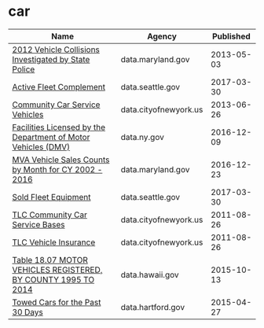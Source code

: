# car

Name | Agency | Published
---- | ---- | ---------
[2012 Vehicle Collisions Investigated by State Police](../datasets/pdvh-tf2u.md) | data.maryland.gov | 2013-05-03
[Active Fleet Complement](../datasets/enxu-fgzb.md) | data.seattle.gov | 2017-03-30
[Community Car Service Vehicles](../datasets/scwj-eyn6.md) | data.cityofnewyork.us | 2013-06-26
[Facilities Licensed by the Department of Motor Vehicles (DMV)](../datasets/nhjr-rpi2.md) | data.ny.gov | 2016-12-09
[MVA Vehicle Sales Counts by Month for CY 2002 - 2016](../datasets/un65-7ipd.md) | data.maryland.gov | 2016-12-23
[Sold Fleet Equipment](../datasets/y6ef-jf2w.md) | data.seattle.gov | 2017-03-30
[TLC Community Car Service Bases](../datasets/nadh-kjkc.md) | data.cityofnewyork.us | 2011-08-26
[TLC Vehicle Insurance](../datasets/cw8b-zbc3.md) | data.cityofnewyork.us | 2011-08-26
[Table 18.07 MOTOR VEHICLES REGISTERED, BY COUNTY 1995 TO 2014](../datasets/jbez-8d6q.md) | data.hawaii.gov | 2015-10-13
[Towed Cars for the Past 30 Days](../datasets/hefc-wgp8.md) | data.hartford.gov | 2015-04-27

